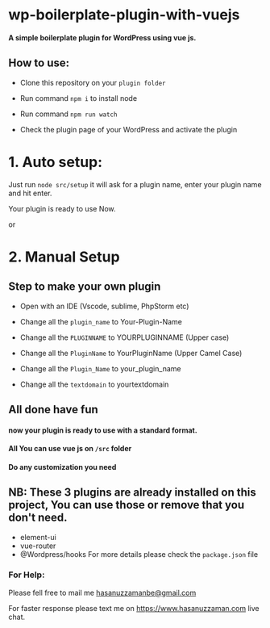 # wp-boilerplate-plugin-with-vuejs

#### A simple boilerplate plugin for WordPress using vue js.

## How to use:

* Clone this repository on your `plugin folder`

* Run command `npm i` to install node 

* Run command `npm run watch` 

* Check the plugin page of your WordPress and activate the plugin
# 1. Auto setup:
Just run `node src/setup`
it will ask for a plugin name, enter your plugin name and hit enter.

Your plugin is ready to use Now.

or

# 2. Manual Setup

## Step to make your own plugin

* Open with an IDE (Vscode, sublime, PhpStorm etc)

* Change all the   `plugin_name` to Your-Plugin-Name 
* Change all the   `PLUGINNAME`  to YOURPLUGINNAME    (Upper case)
* Change all the   `PluginName`  to YourPluginName    (Upper Camel Case)
* Change all the   `Plugin_Name` to your_plugin_name
* Change all the   `textdomain`  to yourtextdomain


## All done have fun
#### now your plugin is ready to use with a standard format.
#### All You can use vue js on `/src` folder
#### Do any customization you need

 ## NB: These 3 plugins are already installed on this project, You can use those or remove that you don't need.
 * element-ui
 * vue-router
 * @Wordpress/hooks
 For more details please check the `package.json` file
 
 ### For Help:
 Please fell free to mail me <a href="mailto:hasanuzzamanbe@gmail.com">hasanuzzamanbe@gmail.com</a>
 
 For faster response please text me on https://www.hasanuzzaman.com live chat.
 
